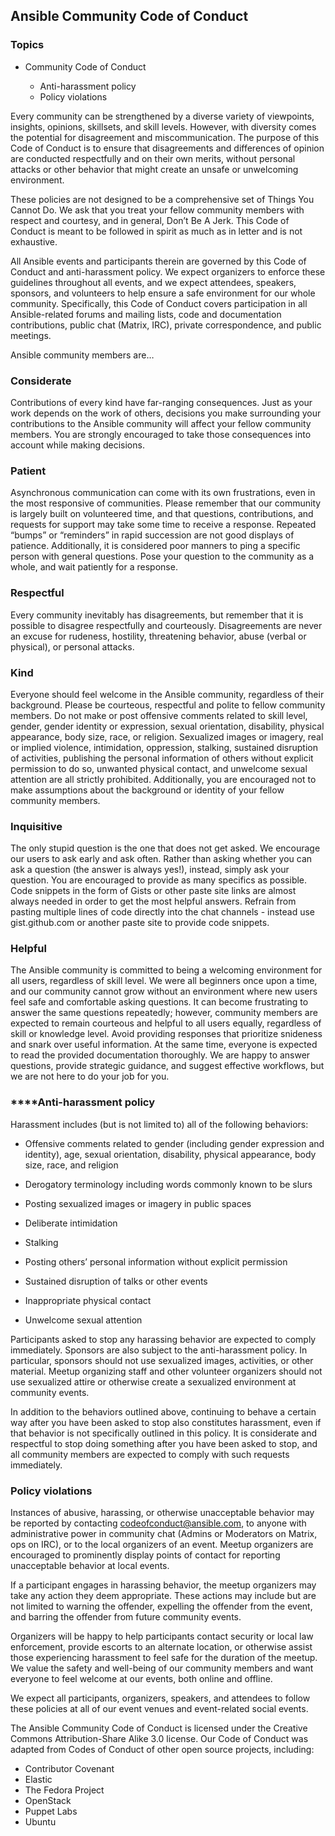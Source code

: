 ## Ansible Community Code of Conduct

### Topics

- Community Code of Conduct

    - Anti-harassment policy
    - Policy violations

Every community can be strengthened by a diverse variety of viewpoints, insights, opinions, skillsets, and skill levels. However, with diversity comes the potential for disagreement and miscommunication. The purpose of this Code of Conduct is to ensure that disagreements and differences of opinion are conducted respectfully and on their own merits, without personal attacks or other behavior that might create an unsafe or unwelcoming environment.

These policies are not designed to be a comprehensive set of Things You Cannot Do. We ask that you treat your fellow community members with respect and courtesy, and in general, Don’t Be A Jerk. This Code of Conduct is meant to be followed in spirit as much as in letter and is not exhaustive.

All Ansible events and participants therein are governed by this Code of Conduct and anti-harassment policy. We expect organizers to enforce these guidelines throughout all events, and we expect attendees, speakers, sponsors, and volunteers to help ensure a safe environment for our whole community. Specifically, this Code of Conduct covers participation in all Ansible-related forums and mailing lists, code and documentation contributions, public chat (Matrix, IRC), private correspondence, and public meetings.

Ansible community members are…

### Considerate

Contributions of every kind have far-ranging consequences. Just as your work depends on the work of others, decisions you make surrounding your contributions to the Ansible community will affect your fellow community members. You are strongly encouraged to take those consequences into account while making decisions.

### Patient

Asynchronous communication can come with its own frustrations, even in the most responsive of communities. Please remember that our community is largely built on volunteered time, and that questions, contributions, and requests for support may take some time to receive a response. Repeated “bumps” or “reminders” in rapid succession are not good displays of patience. Additionally, it is considered poor manners to ping a specific person with general questions. Pose your question to the community as a whole, and wait patiently for a response.

### Respectful

Every community inevitably has disagreements, but remember that it is possible to disagree respectfully and courteously. Disagreements are never an excuse for rudeness, hostility, threatening behavior, abuse (verbal or physical), or personal attacks.

### Kind

Everyone should feel welcome in the Ansible community, regardless of their background. Please be courteous, respectful and polite to fellow community members. Do not make or post offensive comments related to skill level, gender, gender identity or expression, sexual orientation, disability, physical appearance, body size, race, or religion. Sexualized images or imagery, real or implied violence, intimidation, oppression, stalking, sustained disruption of activities, publishing the personal information of others without explicit permission to do so, unwanted physical contact, and unwelcome sexual attention are all strictly prohibited. Additionally, you are encouraged not to make assumptions about the background or identity of your fellow community members.

### Inquisitive

The only stupid question is the one that does not get asked. We encourage our users to ask early and ask often. Rather than asking whether you can ask a question (the answer is always yes!), instead, simply ask your question. You are encouraged to provide as many specifics as possible. Code snippets in the form of Gists or other paste site links are almost always needed in order to get the most helpful answers. Refrain from pasting multiple lines of code directly into the chat channels - instead use gist.github.com or another paste site to provide code snippets.

### Helpful

The Ansible community is committed to being a welcoming environment for all users, regardless of skill level. We were all beginners once upon a time, and our community cannot grow without an environment where new users feel safe and comfortable asking questions. It can become frustrating to answer the same questions repeatedly; however, community members are expected to remain courteous and helpful to all users equally, regardless of skill or knowledge level. Avoid providing responses that prioritize snideness and snark over useful information. At the same time, everyone is expected to read the provided documentation thoroughly. We are happy to answer questions, provide strategic guidance, and suggest effective workflows, but we are not here to do your job for you.

### ****Anti-harassment policy

Harassment includes (but is not limited to) all of the following behaviors:

- Offensive comments related to gender (including gender expression and identity), age, sexual orientation, disability, physical appearance, body size, race, and religion

- Derogatory terminology including words commonly known to be slurs

- Posting sexualized images or imagery in public spaces

- Deliberate intimidation

- Stalking

- Posting others’ personal information without explicit permission

- Sustained disruption of talks or other events

- Inappropriate physical contact

- Unwelcome sexual attention

Participants asked to stop any harassing behavior are expected to comply immediately. Sponsors are also subject to the anti-harassment policy. In particular, sponsors should not use sexualized images, activities, or other material. Meetup organizing staff and other volunteer organizers should not use sexualized attire or otherwise create a sexualized environment at community events.

In addition to the behaviors outlined above, continuing to behave a certain way after you have been asked to stop also constitutes harassment, even if that behavior is not specifically outlined in this policy. It is considerate and respectful to stop doing something after you have been asked to stop, and all community members are expected to comply with such requests immediately.

### Policy violations

Instances of abusive, harassing, or otherwise unacceptable behavior may be reported by contacting codeofconduct@ansible.com, to anyone with administrative power in community chat (Admins or Moderators on Matrix, ops on IRC), or to the local organizers of an event. Meetup organizers are encouraged to prominently display points of contact for reporting unacceptable behavior at local events.

If a participant engages in harassing behavior, the meetup organizers may take any action they deem appropriate. These actions may include but are not limited to warning the offender, expelling the offender from the event, and barring the offender from future community events.

Organizers will be happy to help participants contact security or local law enforcement, provide escorts to an alternate location, or otherwise assist those experiencing harassment to feel safe for the duration of the meetup. We value the safety and well-being of our community members and want everyone to feel welcome at our events, both online and offline.

We expect all participants, organizers, speakers, and attendees to follow these policies at all of our event venues and event-related social events.

The Ansible Community Code of Conduct is licensed under the Creative Commons Attribution-Share Alike 3.0 license. Our Code of Conduct was adapted from Codes of Conduct of other open source projects, including:

- Contributor Covenant
- Elastic
- The Fedora Project
- OpenStack
- Puppet Labs
- Ubuntu

